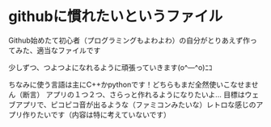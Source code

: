 # githubに慣れたいというファイル

Github始めたて初心者（プログラミングもよわよわ）の自分がとりあえず作ってみた、適当なファイルです

少しずつ、つよつよになれるように頑張っていきます(o^―^o)ﾆｺ

ちなみに使う言語は主にC++かpythonです！どちらもまだ全然使いこなせません（断言）
アプリの１つ２つ、さらっと作れるようになりたいよ...
目標はウェブアプリで、ピコピコ音が出るような（ファミコンみたいな）レトロな感じのアプリ作りたいです（内容は特に考えていないです）

